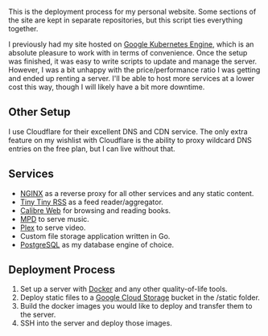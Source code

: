 This is the deployment process for my personal website. Some sections of the site are kept in separate repositories, but this script ties everything together.

I previously had my site hosted on [Google Kubernetes Engine](https://cloud.google.com/kubernetes-engine/), which is an absolute pleasure to work with in terms of convenience. Once the setup was finished, it was easy to write scripts to update and manage the server. However, I was a bit unhappy with the price/performance ratio I was getting and ended up renting a server. I'll be able to host more services at a lower cost this way, though I will likely have a bit more downtime.

## Other Setup

I use Cloudflare for their excellent DNS and CDN service. The only extra feature on my wishlist with Cloudflare is the ability to proxy wildcard DNS entries on the free plan, but I can live without that.

## Services

- [NGINX](https://www.nginx.com/) as a reverse proxy for all other services and any static content.
- [Tiny Tiny RSS](https://tt-rss.org/) as a feed reader/aggregator.
- [Calibre Web](https://github.com/janeczku/calibre-web) for browsing and reading books.
- [MPD](https://www.musicpd.org/) to serve music.
- [Plex](https://www.plex.tv/) to serve video.
- Custom file storage application written in Go.
- [PostgreSQL](https://www.postgresql.org/) as my database engine of choice.

## Deployment Process

1. Set up a server with [Docker](https://www.docker.com/) and any other quality-of-life tools.
2. Deploy static files to a [Google Cloud Storage](https://cloud.google.com/storage/) bucket in the /static folder.
3. Build the docker images you would like to deploy and transfer them to the server.
4. SSH into the server and deploy those images.

